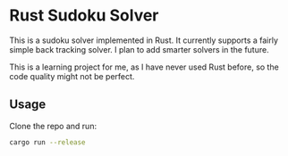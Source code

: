 # Rust Sudoku Solver
This is a sudoku solver implemented in Rust. It currently supports a fairly simple back tracking solver. I plan to add smarter solvers in the future.

This is a learning project for me, as I have never used Rust before, so the code quality might not be perfect.

## Usage

Clone the repo and run:

```bash
cargo run --release
